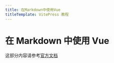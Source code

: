 ```yaml
---
title: 在Markdown中使用Vue
titleTemplate: VitePress 教程
---
```


# 在 Markdown 中使用 Vue

这部分内容请参考[官方文档](https://vitepress.dev/guide/using-vue)
